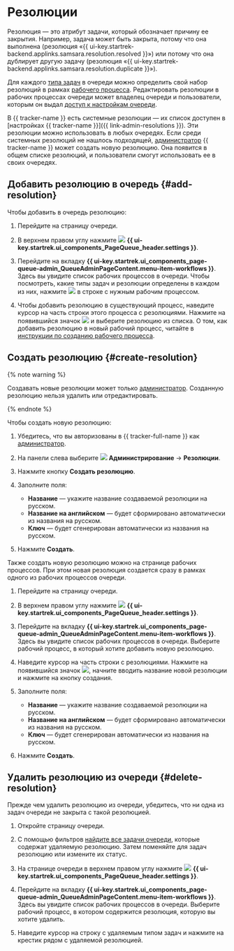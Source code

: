 # Резолюции

Резолюция — это атрибут задачи, который обозначает причину ее закрытия. Например, задача может быть закрыта, потому что она выполнена (резолюция «{{ ui-key.startrek-backend.applinks.samsara.resolution.resolved }}») или потому что она дублирует другую задачу (резолюция «{{ ui-key.startrek-backend.applinks.samsara.resolution.duplicate }}»).

Для каждого [типа задач](./add-ticket-type.md) в очереди можно определить свой набор резолюций в рамках [рабочего процесса](./add-workflow.md). Редактировать резолюции в рабочих процессах очереди может владелец очереди и пользователи, которым он выдал [доступ к настройкам очереди](queue-access.md).

В {{ tracker-name }} есть системные резолюции — их список доступен в [настройках {{ tracker-name }}]({{ link-admin-resolutions }}). Эти резолюции можно использовать в любых очередях. Если среди системных резолюций не нашлось подходящей, [администратор](../role-model.md) {{ tracker-name }} может создать новую резолюцию. Она появится в общем списке резолюций, и пользователи смогут использовать ее в своих очередях.

## Добавить резолюцию в очередь {#add-resolution}

Чтобы добавить в очередь резолюцию:

1. Перейдите на страницу очереди.

1. В верхнем правом углу нажмите ![](../../_assets/tracker/svg/settings-old.svg) **{{ ui-key.startrek.ui_components_PageQueue_header.settings }}**.

1. Перейдите на вкладку **{{ ui-key.startrek.ui_components_page-queue-admin_QueueAdminPageContent.menu-item-workflows }}**. Здесь вы увидите список рабочих процессов в очереди. Чтобы посмотреть, какие типы задач и резолюции определены в каждом из них, нажмите ![](../../_assets/tracker/svg/arrow.svg) в строке с нужным рабочим процессом.

1. Чтобы добавить резолюцию в существующий процесс, наведите курсор на часть строки этого процесса с резолюциями. Нажмите на появившийся значок ![](../../_assets/tracker/svg/add-filter.svg) и выберите резолюцию из списка. О том, как добавить резолюцию в новый рабочий процесс, читайте в [инструкции по созданию рабочего процесса](./add-workflow.md#create).

## Создать резолюцию {#create-resolution}

{% note warning %}

Создавать новые резолюции может только [администратор](../role-model.md). Созданную резолюцию нельзя удалить или отредактировать.

{% endnote %}

Чтобы создать новую резолюцию:

1. Убедитесь, что вы авторизованы в {{ tracker-full-name }} как [администратор](../role-model.md).

1. На панели слева выберите ![](../../_assets/tracker/svg/admin.svg) **Администрирование** → **Резолюции**.

1. Нажмите кнопку **Создать резолюцию**.

1. Заполните поля:
   * **Название** — укажите название создаваемой резолюции на русском.
   * **Название на английском** — будет сформировано автоматически из названия на русском.
   * **Ключ** — будет сгенерирован автоматически из названия на русском.

1. Нажмите **Создать**.

Также создать новую резолюцию можно на странице рабочих процессов. При этом новая резолюция создается сразу в рамках одного из рабочих процессов очереди.

1. Перейдите на страницу очереди.

1. В верхнем правом углу нажмите ![](../../_assets/tracker/svg/settings-old.svg) **{{ ui-key.startrek.ui_components_PageQueue_header.settings }}**.

1. Перейдите на вкладку **{{ ui-key.startrek.ui_components_page-queue-admin_QueueAdminPageContent.menu-item-workflows }}**. Здесь вы увидите список рабочих процессов в очереди. Выберите рабочий процесс, в который хотите добавить новую резолюцию.

1. Наведите курсор на часть строки с резолюциями. Нажмите на появившийся значок ![](../../_assets/tracker/svg/add-filter.svg), начните вводить название новой резолюции и нажмите на кнопку создания.

1. Заполните поля:
   * **Название** — укажите название создаваемой резолюции на русском.
   * **Название на английском** — будет сформировано автоматически из названия на русском.
   * **Ключ** — будет сгенерирован автоматически из названия на русском.

1. Нажмите **Создать**.

## Удалить резолюцию из очереди {#delete-resolution}

Прежде чем удалить резолюцию из очереди, убедитесь, что ни одна из задач очереди не закрыта с такой резолюцией.

1. Откройте страницу очереди.

1. С помощью фильтров [найдите все задачи очереди](quick-filters.md), которые содержат удаляемую резолюцию. Затем поменяйте для задач резолюцию или измените их статус.

1. На странице очереди в верхнем правом углу нажмите ![](../../_assets/tracker/svg/settings-old.svg) **{{ ui-key.startrek.ui_components_PageQueue_header.settings }}**.

1. Перейдите на вкладку **{{ ui-key.startrek.ui_components_page-queue-admin_QueueAdminPageContent.menu-item-workflows }}**. Здесь вы увидите список рабочих процессов в очереди. Выберите рабочий процесс, в котором содержится резолюция, которую вы хотите удалить.

1. Наведите курсор на строку с удаляемым типом задач и нажмите на крестик рядом с удаляемой резолюцией.
